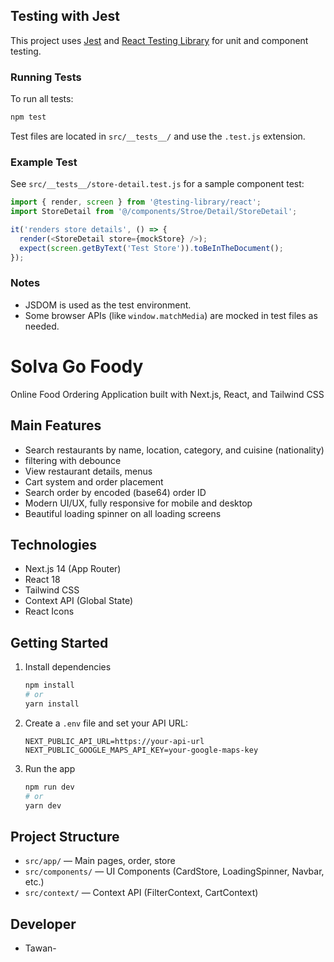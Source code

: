 ## Testing with Jest

This project uses [Jest](https://jestjs.io/) and [React Testing Library](https://testing-library.com/docs/react-testing-library/intro/) for unit and component testing.

### Running Tests

To run all tests:

```bash
npm test
```

Test files are located in `src/__tests__/` and use the `.test.js` extension.

### Example Test

See `src/__tests__/store-detail.test.js` for a sample component test:

```js
import { render, screen } from '@testing-library/react';
import StoreDetail from '@/components/Stroe/Detail/StoreDetail';

it('renders store details', () => {
  render(<StoreDetail store={mockStore} />);
  expect(screen.getByText('Test Store')).toBeInTheDocument();
});
```

### Notes
- JSDOM is used as the test environment.
- Some browser APIs (like `window.matchMedia`) are mocked in test files as needed.
# Solva Go Foody

Online Food Ordering Application built with Next.js, React, and Tailwind CSS

## Main Features
- Search restaurants by name, location, category, and cuisine (nationality)
- filtering with debounce
- View restaurant details, menus
- Cart system and order placement
- Search order by encoded (base64) order ID
- Modern UI/UX, fully responsive for mobile and desktop
- Beautiful loading spinner on all loading screens

## Technologies
- Next.js 14 (App Router)
- React 18
- Tailwind CSS
- Context API (Global State)
- React Icons

## Getting Started
1. Install dependencies
   ```bash
   npm install
   # or
   yarn install
   ```
2. Create a `.env` file and set your API URL:
   ```env
   NEXT_PUBLIC_API_URL=https://your-api-url
   NEXT_PUBLIC_GOOGLE_MAPS_API_KEY=your-google-maps-key
   ```
3. Run the app
   ```bash
   npm run dev
   # or
   yarn dev
   ```

## Project Structure
- `src/app/` — Main pages, order, store
- `src/components/` — UI Components (CardStore, LoadingSpinner, Navbar, etc.)
- `src/context/` — Context API (FilterContext, CartContext)

## Developer
- Tawan-
